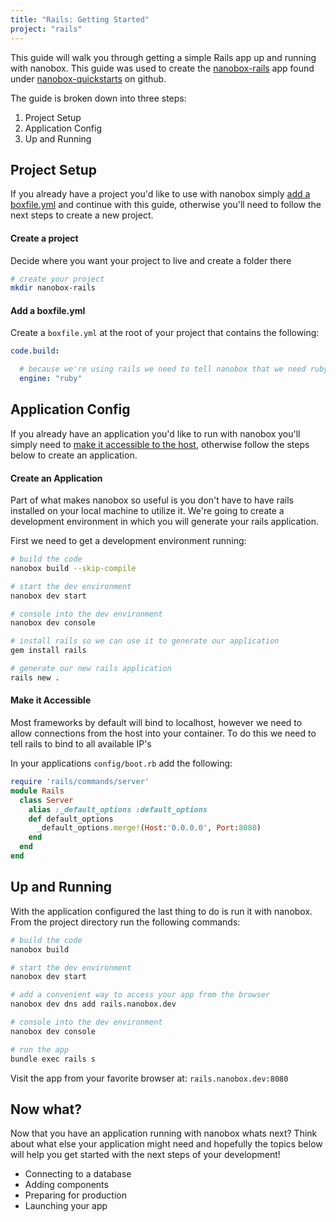 ```yaml
---
title: "Rails: Getting Started"
project: "rails"
---
```


This guide will walk you through getting a simple Rails app up and running with nanobox. This guide was used to create the [nanobox-rails](https://github.com/nanobox-quickstarts/nanobox-rails) app found under [nanobox-quickstarts](https://github.com/nanobox-quickstarts) on github.

The guide is broken down into three steps:

1. Project Setup
2. Application Config
3. Up and Running

## Project Setup
If you already have a project you'd like to use with nanobox simply [add a boxfile.yml](#add-a-boxfile-yml) and continue with this guide, otherwise you'll need to follow the next steps to create a new project.

#### Create a project
Decide where you want your project to live and create a folder there

```bash
# create your project
mkdir nanobox-rails
```

#### Add a boxfile.yml
Create a `boxfile.yml` at the root of your project that contains the following:

```yaml
code.build:

  # because we're using rails we need to tell nanobox that we need ruby in our container
  engine: "ruby"
```

## Application Config
If you already have an application you'd like to run with nanobox you'll simply need to [make it accessible to the host](#make-it-accessible), otherwise follow the steps below to create an application.

#### Create an Application
Part of what makes nanobox so useful is you don't have to have rails installed on your local machine to utilize it. We're going to create a development environment in which you will generate your rails application.

First we need to get a development environment running:

```bash
# build the code
nanobox build --skip-compile

# start the dev environment
nanobox dev start

# console into the dev environment
nanobox dev console

# install rails so we can use it to generate our application
gem install rails

# generate our new rails application
rails new .
```

#### Make it Accessible
Most frameworks by default will bind to localhost, however we need to allow connections from the host into your container. To do this we need to tell rails to bind to all available IP's

In your applications `config/boot.rb` add the following:

```ruby
require 'rails/commands/server'
module Rails
  class Server
    alias :_default_options :default_options
    def default_options
      _default_options.merge!(Host:'0.0.0.0', Port:8080)
    end
  end
end
```

## Up and Running
With the application configured the last thing to do is run it with nanobox. From the project directory run the following commands:

```bash
# build the code
nanobox build

# start the dev environment
nanobox dev start

# add a convenient way to access your app from the browser
nanobox dev dns add rails.nanobox.dev

# console into the dev environment
nanobox dev console

# run the app
bundle exec rails s
```

Visit the app from your favorite browser at: `rails.nanobox.dev:8080`

## Now what?
Now that you have an application running with nanobox whats next? Think about what else your application might need and hopefully the topics below will help you get started with the next steps of your development!

* Connecting to a database
* Adding components
* Preparing for production
* Launching your app
